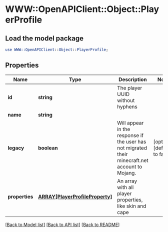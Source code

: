 # WWW::OpenAPIClient::Object::PlayerProfile

## Load the model package
```perl
use WWW::OpenAPIClient::Object::PlayerProfile;
```

## Properties
Name | Type | Description | Notes
------------ | ------------- | ------------- | -------------
**id** | **string** | The player UUID without hyphens | 
**name** | **string** |  | 
**legacy** | **boolean** | Will appear in the response if the user has not migrated their minecraft.net account to Mojang. | [optional] [default to false]
**properties** | [**ARRAY[PlayerProfileProperty]**](PlayerProfileProperty.md) | An array with all player properties, like skin and cape | 

[[Back to Model list]](../README.md#documentation-for-models) [[Back to API list]](../README.md#documentation-for-api-endpoints) [[Back to README]](../README.md)



